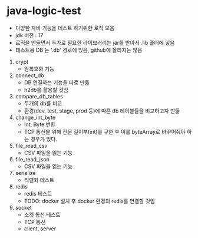 # java-logic-test
- 다양한 자바 기능을 테스트 하기위한 로직 모음
- jdk 버전 : 17
- 로직을 만들면서 추가로 필요한 라이브러리는 jar를 받아서 .lib 폴더에 넣음 
- 테스트용 DB 는 '.db' 경로에 있음,  github에 올리지는 않음

1. crypt
   - 암복호화 기능
2. connect_db
   - DB 연결하는 기능을 따로 만듦
   - h2db를 활용할 것임 
3. compare_db_tables
   - 두개의 db를 비교
   - 환경(dev, test, stage, prod 등)에 따른 db 테이블들을 비교하고자 만듦
4. change_int_byte
   - Int, Byte 변환
   - TCP 통신을 위해 전문 길이부(int)를 구한 후 이를 byteArray로 바꾸어줘야 하는 경우가 있다.
5. file_read_csv
   - CSV 파일을 읽는 기능 
6. file_read_json
   - CSV 파일을 읽는 기능 
7. serialize
   - 직렬화 테스트
8. redis
   - redis 테스트
   - TODO: docker 설치 후 docker 환경의 redis를 연결할 것임
9. socket
   - 소켓 통신 테스트
   - TCP 통신
   - client, server